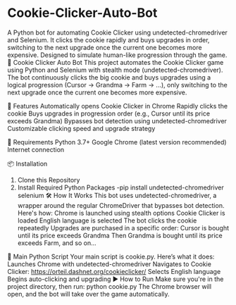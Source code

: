 # Cookie-Clicker-Auto-Bot
A Python bot for automating Cookie Clicker using undetected-chromedriver and Selenium. It clicks the cookie rapidly and buys upgrades in order, switching to the next upgrade once the current one becomes more expensive. Designed to simulate human-like progression through the game.
🍪 Cookie Clicker Auto Bot
This project automates the Cookie Clicker game using Python and Selenium with stealth mode (undetected-chromedriver). The bot continuously clicks the big cookie and buys upgrades using a logical progression (Cursor → Grandma → Farm → ...), only switching to the next upgrade once the current one becomes more expensive.

🚀 Features
Automatically opens Cookie Clicker in Chrome
Rapidly clicks the cookie
Buys upgrades in progression order (e.g., Cursor until its price exceeds Grandma)
Bypasses bot detection using undetected-chromedriver
Customizable clicking speed and upgrade strategy

🔧 Requirements
Python 3.7+
Google Chrome (latest version recommended)
Internet connection

📦 Installation
1. Clone this Repository
2. Install Required Python Packages
-pip install undetected-chromedriver selenium
🛠️ How It Works
This bot uses undetected-chromedriver, a wrapper around the regular ChromeDriver that bypasses bot detection. Here's how:
Chrome is launched using stealth options
Cookie Clicker is loaded
English language is selected
The bot clicks the cookie repeatedly
Upgrades are purchased in a specific order:
Cursor is bought until its price exceeds Grandma
Then Grandma is bought until its price exceeds Farm, and so on...

📄 Main Python Script
Your main script is cookie.py. Here’s what it does:
Launches Chrome with undetected-chromedriver
Navigates to Cookie Clicker: https://orteil.dashnet.org/cookieclicker/
Selects English language
Begins auto-clicking and upgrading
▶️ How to Run
Make sure you're in the project directory, then run:
python cookie.py
The Chrome browser will open, and the bot will take over the game automatically.




